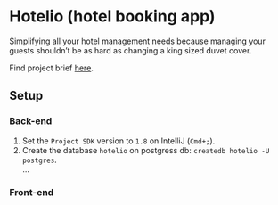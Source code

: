 # Hotelio (hotel booking app)

Simplifying all your hotel management needs because managing your guests shouldn’t be as hard as changing a king sized duvet cover.

Find project brief [here](PROJECT_BRIEF.md).

## Setup

### Back-end

1. Set the `Project SDK` version to `1.8` on IntelliJ (`Cmd+;`).
2. Create the database `hotelio` on postgress db: `createdb hotelio -U postgres`.  
...

### Front-end

